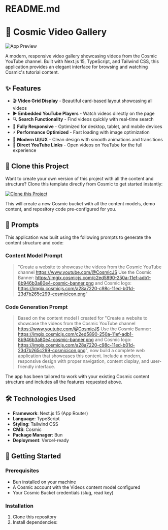 # README.md
# 🎥 Cosmic Video Gallery

![App Preview](https://imgix.cosmicjs.com/c2ed5890-250a-11ef-adb1-8b946b3a80e4-cosmic-banner.png?w=1200&h=300&fit=crop&auto=format,compress)

A modern, responsive video gallery showcasing videos from the Cosmic YouTube channel. Built with Next.js 15, TypeScript, and Tailwind CSS, this application provides an elegant interface for browsing and watching Cosmic's tutorial content.

## ✨ Features

- 🎬 **Video Grid Display** - Beautiful card-based layout showcasing all videos
- ▶️ **Embedded YouTube Players** - Watch videos directly on the page
- 🔍 **Search Functionality** - Find videos quickly with real-time search
- 📱 **Fully Responsive** - Optimized for desktop, tablet, and mobile devices
- ⚡ **Performance Optimized** - Fast loading with image optimization
- 🎨 **Modern UI/UX** - Clean design with smooth animations and transitions
- 🔗 **Direct YouTube Links** - Open videos on YouTube for the full experience

## 🚀 Clone this Project

Want to create your own version of this project with all the content and structure? Clone this template directly from Cosmic to get started instantly:

[![Clone this Project](https://img.shields.io/badge/Clone%20this%20Project-29abe2?style=for-the-badge&logo=cosmic&logoColor=white)](https://www.cosmicjs.com/community/projects/cosmic-video-gallery)

This will create a new Cosmic bucket with all the content models, demo content, and repository code pre-configured for you.

## 📝 Prompts

This application was built using the following prompts to generate the content structure and code:

### Content Model Prompt

> "Create a website to showcase the videos from the Cosmic YouTube channel https://www.youtube.com/@CosmicJS Use the Cosmic Banner: https://imgix.cosmicjs.com/c2ed5890-250a-11ef-adb1-8b946b3a80e4-cosmic-banner.png and Cosmic logo: https://imgix.cosmicjs.com/a28a7220-c98c-11ed-b01d-23d7b265c299-cosmicicon.png"

### Code Generation Prompt

> Based on the content model I created for "Create a website to showcase the videos from the Cosmic YouTube channel https://www.youtube.com/@CosmicJS Use the Cosmic Banner: https://imgix.cosmicjs.com/c2ed5890-250a-11ef-adb1-8b946b3a80e4-cosmic-banner.png and Cosmic logo: https://imgix.cosmicjs.com/a28a7220-c98c-11ed-b01d-23d7b265c299-cosmicicon.png", now build a complete web application that showcases this content. Include a modern, responsive design with proper navigation, content display, and user-friendly interface.

The app has been tailored to work with your existing Cosmic content structure and includes all the features requested above.

## 🛠️ Technologies Used

- **Framework**: Next.js 15 (App Router)
- **Language**: TypeScript
- **Styling**: Tailwind CSS
- **CMS**: Cosmic
- **Package Manager**: Bun
- **Deployment**: Vercel-ready

## 🚀 Getting Started

### Prerequisites

- Bun installed on your machine
- A Cosmic account with the Videos content model configured
- Your Cosmic Bucket credentials (slug, read key)

### Installation

1. Clone this repository
2. Install dependencies:
